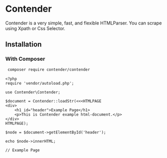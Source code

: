 Contender
============================================
Contender is a very simple, fast, and flexible HTMLParser.
You can scrape using Xpath or Css Selector.


Installation
---------------------------
### With Composer

``` .bash
 composer require contender/contender
```

``` .php
<?php
require 'vendor/autoload.php';

use Contender\Contender;

$document = Contender::loadStr(<<<HTMLPAGE
<div>
    <h1 id="header">Example Page</h1>
    <p>This is Contender example html-document.</p>
</div>
HTMLPAGE);

$node = $document->getElementById('header');

echo $node->innerHTML;

// Example Page

```

